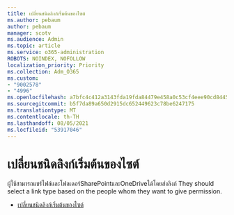 ```yaml
---
title: เปลี่ยนชนิดลิงก์เริ่มต้นของไซต์
ms.author: pebaum
author: pebaum
manager: scotv
ms.audience: Admin
ms.topic: article
ms.service: o365-administration
ROBOTS: NOINDEX, NOFOLLOW
localization_priority: Priority
ms.collection: Adm_O365
ms.custom:
- "9002578"
- "4996"
ms.openlocfilehash: a7bfc4c412a3143fda19fda84479e458a0c53cf4eee90cd84456e83eed860dd2
ms.sourcegitcommit: b5f7da89a650d2915dc652449623c78be6247175
ms.translationtype: MT
ms.contentlocale: th-TH
ms.lasthandoff: 08/05/2021
ms.locfileid: "53917046"
---
```

# <a name="change-the-default-link-type-for-a-site"></a>เปลี่ยนชนิดลิงก์เริ่มต้นของไซต์

ผู้ใช้สามารถแชร์ไฟล์และโฟลเดอร์SharePointและOneDriveได้โดยส่งลิงก์ They should select a link type based on the people whom they want to give permission.

- [เปลี่ยนชนิดลิงก์เริ่มต้นของไซต์](https://docs.microsoft.com/sharepoint/change-default-sharing-link)
